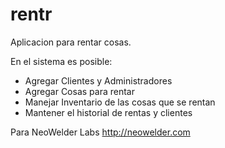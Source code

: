 rentr
=====

Aplicacion para rentar cosas.

En el sistema es posible:

* Agregar Clientes y Administradores
* Agregar Cosas para rentar
* Manejar Inventario de las cosas que se rentan
* Mantener el historial de rentas y clientes

Para NeoWelder Labs http://neowelder.com
